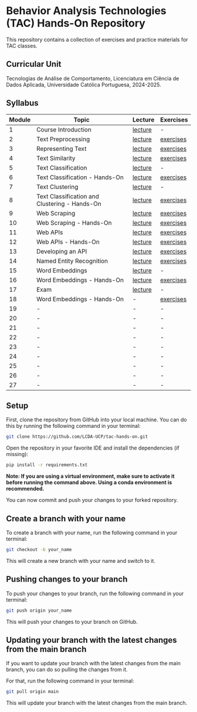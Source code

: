 # Behavior Analysis Technologies (TAC) Hands-On Repository

This repository contains a collection of exercises and practice materials for TAC classes.

## Curricular Unit
Tecnologias de Análise de Comportamento, Licenciatura em Ciência de Dados Aplicada, Universidade Católica Portuguesa, 2024-2025.

## Syllabus

| **Module** | **Topic**                                     | **Lecture**                           | **Exercises**                         |
|------------|-----------------------------------------------|---------------------------------------|---------------------------------------|
| 1          | Course Introduction                           | [lecture](lectures/TAC-Session01.pdf) | -                                     |
| 2          | Text Preprocessing                            | [lecture](lectures/TAC-Session02.pdf) | [exercises](exercises/session02/)     |
| 3          | Representing Text                             | [lecture](lectures/TAC-Session03.pdf) | [exercises](exercises/session03/)     |
| 4          | Text Similarity                               | [lecture](lectures/TAC-Session04.pdf) | [exercises](exercises/session04/)     |
| 5          | Text Classification                           | [lecture](lectures/TAC-Session05.pdf) | -                                     |
| 6          | Text Classification - Hands-On                | [lecture](lectures/TAC-Session06.pdf) | [exercises](exercises/session06-08/)  |
| 7          | Text Clustering                               | [lecture](lectures/TAC-Session07.pdf) | -                                     |
| 8          | Text Classification and Clustering - Hands-On | [lecture](lectures/TAC-Session08.pdf) | [exercises](exercises/session06-08/)  |
| 9          | Web Scraping                                  | [lecture](lectures/TAC-Session09.pdf) | [exercises](exercises/session09-10/)  |
| 10         | Web Scraping - Hands-On                       | [lecture](lectures/TAC-Session10.pdf) | [exercises](exercises/session09-10/)  |
| 11         | Web APIs                                      | [lecture](lectures/TAC-Session11.pdf) | [exercises](exercises/session11-12/)  |
| 12         | Web APIs - Hands-On                           | [lecture](lectures/TAC-Session12.pdf) | [exercises](exercises/session11-12/)  |
| 13         | Developing an API                             | [lecture](lectures/TAC-Session13.pdf) | [exercises](exercises/session13/)     |
| 14         | Named Entity Recognition                      | [lecture](lectures/TAC-Session14.pdf) | [exercises](exercises/session14/)     |
| 15         | Word Embeddings                               | [lecture](lectures/TAC-Session15.pdf) | -                                     |
| 16         | Word Embeddings - Hands-On                    | [lecture](lectures/TAC-Session16.pdf) | [exercises](exercises/session16-18/)  |
| 17         | Exam                                          | [lecture](lectures/TAC-Session17.pdf) | -                                     |
| 18         | Word Embeddings - Hands-On                    | -                                     | [exercises](exercises/session16-18/)  |
| 19         | -                                             | -                                     | -                                     |
| 20         | -                                             | -                                     | -                                     |
| 21         | -                                             | -                                     | -                                     |
| 22         | -                                             | -                                     | -                                     |
| 23         | -                                             | -                                     | -                                     |
| 24         | -                                             | -                                     | -                                     |
| 25         | -                                             | -                                     | -                                     |
| 26         | -                                             | -                                     | -                                     |
| 27         | -                                             | -                                     | -                                     |

## Setup

First, clone the repository from GitHub into your local machine. You can do this by running the following command in your terminal:

```bash
git clone https://github.com/LCDA-UCP/tac-hands-on.git
```

Open the repository in your favorite IDE and install the dependencies (if missing):
```bash
pip install -r requirements.txt
```

**Note: If you are using a virtual environment, make sure to activate it before running the command above. Using a conda environment is recommended.**

You can now commit and push your changes to your forked repository.

## Create a branch with your name

To create a branch with your name, run the following command in your terminal:

```bash
git checkout -b your_name
```

This will create a new branch with your name and switch to it.

## Pushing changes to your branch

To push your changes to your branch, run the following command in your terminal:

```bash
git push origin your_name
```

This will push your changes to your branch on GitHub.

## Updating your branch with the latest changes from the main branch

If you want to update your branch with the latest changes from the main branch, you can do so pulling the changes from it.

For that, run the following command in your terminal:

```bash
git pull origin main
```

This will update your branch with the latest changes from the main branch.
